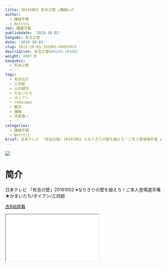 ```yaml
---
title: 20191002 有吉之壁 ★镰鼬cut
author:
  - 鎌鼬字幕
  - Notttti
zmz: 鎌鼬字幕
publishdate: '2019-10-02'
bangumi: 有吉之壁
date: '2019-10-03'
slug: 2019-10-03-191002-69855923
description: 有吉之壁&#8226;191002
weight: 8997.0
bangumis:
  - 有吉之壁
  - ''
tags:
  - 有吉弘行
  - 三四郎
  - 山内健司
  - かまいたち
  - ダイアン
  - radwimps
  - 戴安
  - 镰鼬
  - 滨家隆一
  - ''
categories:
  - 鎌鼬字幕
  - Notttti
brief: 日本テレビ 「有吉の壁」20191002 ※なりきりの壁を越えろ！ご本人登場選手権 ★かまいたち/ダイアン/三四郎
---
```

![](https://raw.githubusercontent.com/tcgriffith/owaraisite/master/static/tmpimg/267a7769c633a394af4684f41fcc565d7ebb8bf4.jpg.480.jpg)
# 简介  
日本テレビ
「有吉の壁」20191002
※なりきりの壁を越えろ！ご本人登場選手権
★かまいたち/ダイアン/三四郎  

[去B站观看](https://www.bilibili.com/video/av69855923/)
<div class ="resp-container"><iframe class="testiframe" src="//player.bilibili.com/player.html?aid=69855923"", scrolling="no", allowfullscreen="true" > </iframe></div> 
